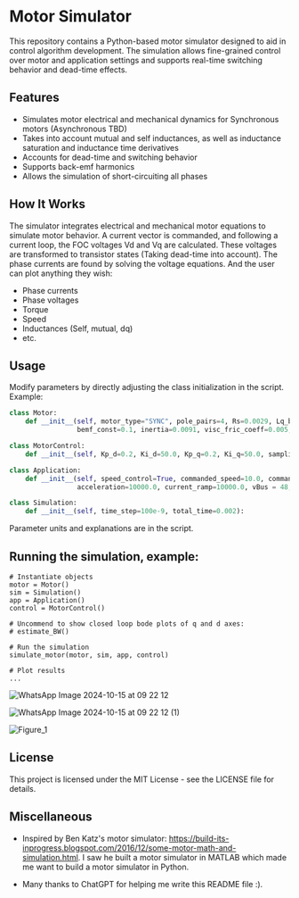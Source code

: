 # Motor Simulator

This repository contains a Python-based motor simulator designed to aid in control algorithm development. The simulation allows fine-grained control over motor and application settings and supports real-time switching behavior and dead-time effects.

## Features

- Simulates motor electrical and mechanical dynamics for Synchronous motors (Asynchronous TBD)
- Takes into account mutual and self inductances, as well as inductance saturation and inductance time derivatives
- Accounts for dead-time and switching behavior
- Supports back-emf harmonics
- Allows the simulation of short-circuiting all phases

## How It Works

The simulator integrates electrical and mechanical motor equations to simulate motor behavior.
A current vector is commanded, and following a current loop, the FOC voltages Vd and Vq are calculated.
These voltages are transformed to transistor states (Taking dead-time into account).
The phase currents are found by solving the voltage equations.
And the user can plot anything they wish:
- Phase currents
- Phase voltages
- Torque
- Speed
- Inductances (Self, mutual, dq)
- etc.

## Usage

Modify parameters by directly adjusting the class initialization in the script. Example:

```python
class Motor:
    def __init__(self, motor_type="SYNC", pole_pairs=4, Rs=0.0029, Lq_base=0.0000685, Ld_base=0.0000435,
                 bemf_const=0.1, inertia=0.0091, visc_fric_coeff=0.005, i_max = 600):

class MotorControl:
    def __init__(self, Kp_d=0.2, Ki_d=50.0, Kp_q=0.2, Ki_q=50.0, sampling_time=62.5e-6, dead_time = 300e-9):

class Application:
    def __init__(self, speed_control=True, commanded_speed=10.0, commanded_iq=10.0, commanded_id=0.0,
                 acceleration=10000.0, current_ramp=10000.0, vBus = 48, init_speed = 0, short_circuit = False):

class Simulation:
    def __init__(self, time_step=100e-9, total_time=0.002):
```
Parameter units and explanations are in the script.

## Running the simulation, example:
```
# Instantiate objects
motor = Motor()
sim = Simulation()
app = Application()
control = MotorControl()

# Uncommend to show closed loop bode plots of q and d axes:
# estimate_BW()

# Run the simulation
simulate_motor(motor, sim, app, control)

# Plot results
...
```
![WhatsApp Image 2024-10-15 at 09 22 12](https://github.com/user-attachments/assets/7b036f18-9923-4fde-bd1e-d25c9c807a72)


![WhatsApp Image 2024-10-15 at 09 22 12 (1)](https://github.com/user-attachments/assets/bb94a8ae-bd7f-450d-aa14-84b87683151c)

![Figure_1](https://github.com/user-attachments/assets/569e7582-b96a-4df7-8a50-f53a09151bec)


## License
This project is licensed under the MIT License - see the LICENSE file for details.

## Miscellaneous
- Inspired by Ben Katz's motor simulator:
  https://build-its-inprogress.blogspot.com/2016/12/some-motor-math-and-simulation.html.
  I saw he built a motor simulator in MATLAB which made me want to build a motor simulator in Python.

- Many thanks to ChatGPT for helping me write this README file :).
